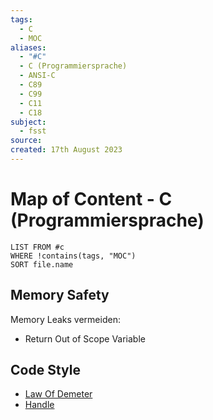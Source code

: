 ```yaml
---
tags:
  - C
  - MOC
aliases:
  - "#C"
  - C (Programmiersprache)
  - ANSI-C
  - C89
  - C99
  - C11
  - C18
subject:
  - fsst
source: 
created: 17th August 2023
---
```


# Map of Content - C (Programmiersprache)

```dataview
LIST FROM #c
WHERE !contains(tags, "MOC")
SORT file.name
```

## Memory Safety

Memory Leaks vermeiden:

- Return Out of Scope Variable

## Code Style

- [Law Of Demeter](https://en.wikipedia.org/wiki/Law_of_Demeter)
- [Handle](<https://en.wikipedia.org/wiki/Handle_(computing)>)
